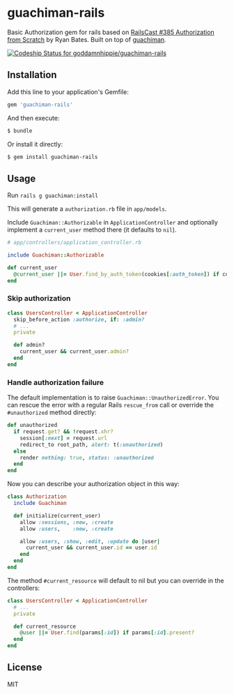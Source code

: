 guachiman-rails
===============

Basic Authorization gem for rails based on [RailsCast #385 Authorization from Scratch][1] by Ryan Bates.
Built on top of [guachiman][2].

[![Codeship Status for goddamnhippie/guachiman-rails][3]][4]

[1]: http://railscasts.com/episodes/385-authorization-from-scratch-part-1
[2]: https://github.com/goddamnhippie/guachiman
[3]: https://www.codeship.io/projects/06034ef0-f456-0131-65bd-5a054a318c0e/status
[4]: https://www.codeship.io/projects/28084

Installation
------------

Add this line to your application's Gemfile:

```ruby
gem 'guachiman-rails'
```

And then execute:

```bash
$ bundle
```

Or install it directly:

```bash
$ gem install guachiman-rails
```

Usage
-----

Run `rails g guachiman:install`

This will generate a `authorization.rb` file in `app/models`.

Include `Guachiman::Authorizable` in `ApplicationController` and optionally implement a
`current_user` method there (it defaults to `nil`).

```ruby
# app/controllers/application_controller.rb

include Guachiman::Authorizable

def current_user
  @current_user ||= User.find_by_auth_token(cookies[:auth_token]) if cookies[:auth_token]
end
```

### Skip authorization

```ruby
class UsersController < ApplicationController
  skip_before_action :authorize, if: :admin?
  # ...
  private

  def admin?
    current_user && current_user.admin?
  end
end
```

### Handle authorization failure

The default implementation is to raise `Guachiman::UnauthorizedError`. You can rescue the error with a regular
Rails `rescue_from` call or override the `#unauthorized` method directly:

```ruby
def unauthorized
  if request.get? && !request.xhr?
    session[:next] = request.url
    redirect_to root_path, alert: t(:unauthorized)
  else
    render nothing: true, status: :unauthorized
  end
end
```

Now you can describe your authorization object in this way:

```ruby
class Authorization
  include Guachiman

  def initialize(current_user)
    allow :sessions, :new, :create
    allow :users,    :new, :create

    allow :users, :show, :edit, :update do |user|
      current_user && current_user.id == user.id
    end
  end
end
```

The method `#current_resource` will default to nil but you can override in the controllers:

```ruby
class UsersController < ApplicationController
  # ...
  private

  def current_resource
    @user ||= User.find(params[:id]) if params[:id].present?
  end
end
```

License
-------

MIT
